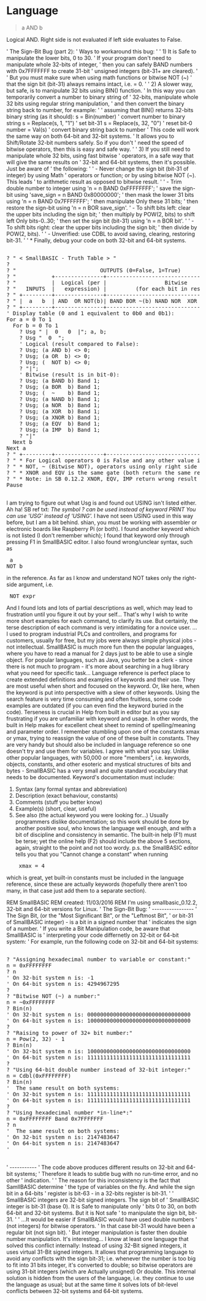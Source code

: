 # Language

> a AND b

Logical AND. Right side is not evaluated if left side evaluates to False.

' The Sign-Bit Bug (part 2):
' Ways to workaround this bug:
'
' 1) It is Safe to manipulate the lower bits, 0 to 30.
'    If your program don't need to manipulate whole 32-bits of integer,
'    then you can safely BAND numbers with 0x7FFFFFFF to create 31-bit
'    unsigned integers (bit-31+ are cleared).
'
'    But you must make sure when using math functions or bitwise NOT (~)
'    that the sign bit (bit-31) always remains intact, i.e. = 0.
'
' 2) A slower way, but safe, is to manipulate 32 bits using BIN() function.
'    In this way you can temporarily convert a number to binary string of
'    32-bits, manipulate whole 32 bits using regular string manipulation,
'    and then convert the binary string back to number, for example:
'
     ' assuming that BIN() returns 32-bits binary string (as it should):
     s = Bin(number)         ' convert number to binary string
     s = Replace(s, 1, "1")  ' set bit-31
     s = Replace(s, 32, "0") ' reset bit-0
     number = Val(s)         ' convert binary string back to number
'    This code will work the same way on both 64-bit and 32-bit systems.
'    It allows you to Shift/Rotate 32-bit numbers safely. So if you don't
'    need the speed of bitwise operators, then this is easy and safe way.
'
' 3) If you still need to manipulate whole 32 bits, using fast bitwise
'    operators, in a safe way that will give the same results on
'    32-bit and 64-bit systems, then it's possible. Just be aware of
'    the following:
'
'    - Never change the sign bit (bit-31 of integer) by using Math
'      operators or function; or by using bitwise NOT (~). This leads
'      to arithmetic result as opposed to bitwise result.
'
'    - Trim double number to integer using 'n = n BAND 0xFFFFFFFF';
'      save the sign-bit using 'save_sign = n BAND 0x80000000';
'      then mask the lower 31 bits using 'n = n BAND 0x7FFFFFFF';
'      then manipulate Only these 31 bits;
'      then restore the sign-bit using 'n = n BOR save_sign'.
'    - To shift bits left: clear the upper bits including the sign bit;
'      then multiply by POW(2, bits) to shift left Only bits-0..30;
'      then set the sign bit (bit-31) using 'n = n BOR bit'.
'
'    - To shift bits right: clear the upper bits including the sign bit;
'      then divide by POW(2, bits).
'
'    - Unverified: use CDBL to avoid saving, clearing, restoring bit-31. 
'
' * Finally, debug your code on both 32-bit and 64-bit systems.

<pre>

? " < SmallBASIC - Truth Table > "
?
? "                          OUTPUTS (0=False, 1=True)                       "
? "           +---------------+---------------------------------------------+"
? "           |  Logical (per |                  Bitwise                    |"
? "   INPUTS  |   expression) |         (for each bit in result)            |"
? " +---------+---------------+---------------------------------------------+"
? " |  a   b  | AND  OR NOT(b)| BAND BOR ~(b) NAND NOR  XOR  XNOR EQV  IMP  |"
? " +---------+---------------+---------------------------------------------+"
' Display table (0 and 1 equivalent to 0b0 and 0b1):
For a = 0 To 1
  For b = 0 To 1
    ? Usg " |  0   0  |"; a, b;
    ? Usg "  0  ";
    ' Logical (result compared to False):
    ? Usg; (a AND b) <> 0;
    ? Usg; (a OR  b) <> 0;
    ? Usg; (  NOT b) <> 0;
    ? "|";
    ' Bitwise (result is in bit-0):
    ? Usg; (a BAND b) Band 1;
    ? Usg; (a BOR  b) Band 1;
    ? Usg; (  ~    b) Band 1;
    ? Usg; (a NAND b) Band 1;
    ? Usg; (a NOR  b) Band 1;
    ? Usg; (a XOR  b) Band 1;
    ? Usg; (a XNOR b) Band 1;
    ? Usg; (a EQV  b) Band 1;
    ? Usg; (a IMP  b) Band 1;
    ? "|"
  Next b
Next a
? " +---------+---------------+---------------------------------------------+"
? " * For Logical operators 0 is False and any other value is True."
? " * NOT, ~ (Bitwise NOT), operators using only right side value/expression."
? " * XNOR and EQV is the same gate (both return the same result)."
? " * Note: in SB 0.12.2 XNOR, EQV, IMP return wrong result (see bug report)."
Pause

</pre>

I am trying to figure out what Usg is and found out USING isn't listed either.
Ah ha!
SB ref txt: <cite> The symbol ? can be used instead of keyword PRINT You can use 'USG' instead of 'USING'. </cite>
I have not seen USING used in this way before, but I am a bit behind.
shian, you must be working with assembler or electronic boards like Raspberry Pi (or both).
I found another keyword which is not listed (I don't remember which); I found that keyword only through pressing F1 in SmallBASIC editor.
I also found wrong/unclear syntax, such as <pre>
a NOT b
</pre>
 in the reference.
As far as I know and understand NOT takes only the right-side argument, i.e. <pre>
NOT expr
</pre>

And I found lots and lots of partial descriptions as well, which may lead to frustration until you figure it out by your self...
That's why I wish to write more short examples for each command, to clarify its use. But certainly, the terse description of each command is very intimidating for a novice user.
... I used to program industrial PLCs and controllers, and programs for customers,
usually for free, but my jobs were always simple physical jobs - not intellectual. 
SmallBASIC is much more fun then the popular languages, where you have to read a manual for 2 days just to be able to use a single object. For popular languages, such as Java, you better be a clerk - since there is not much to program - it's more about searching in a hug library what you need for specific task...
Language reference is perfect place to create extended definitions and examples of keywords and their use. They are most useful when short and focused on the keyword. Or, like here, when the keyword is put into perspective with a slew of other keywords. Using the search feature is very time consuming and often fruitless, some code examples are outdated (if you can even find the keyword buried in the code).
Terseness is crucial in Help from built in editor but as you say frustrating if you are unfamiliar with keyword and usage. In other words, the built in Help makes for excellent cheat sheet to remind of spelling/meaning and parameter order.
I remember stumbling upon one of the constants xmax or ymax, trying to reassign the value of one of these built in constants. They are very handy but should also be included in language reference so one doesn't try and use them for variables.
I agree with what you say.
Unlike other popular languages, with 50,000 or more "members", i.e.  keywords, objects, constants, and other esoteric and mystical structures of bits and bytes - SmallBASIC has a very small and quite standard vocabulary that needs to be documented.
 Keyword's documentation must include:
1. Syntax (any formal syntax and abbreviation)
2. Description (exact behaviour, constants)
3. Comments (stuff you better know)
4. Example(s) (short, clear, useful)
5. See also (the actual keyword you were looking for...)
Usually programmers dislike documentation; so this work should be done by another positive soul, who knows the language well enough, and with a bit of discipline and consistency in semantic. 
The built-in help (F1) must be terse; yet the online help (F2) should include the above 5 sections, again, straight to the point and not too wordy.
p.s. the SmallBASIC editor tells you that you "Cannot change a constant" when running <pre>
xmax = 4
</pre>
 which is great, yet built-in constants must be included in the language reference, since these are actually keywords (hopefully there aren't too many, in that case just add them to a separate section).


REM SmallBASIC
REM created: 11/03/2016
REM I'm using smallbasic_0.12.2, 32-bit and 64-bit versions for Linux.
' The Sign-Bit Bug:
' -----------------
' The Sign Bit, (or the "Most Significant Bit", or the "Leftmost Bit",
' or bit-31 of SmallBASIC integer) - is a bit in a signed number that
' indicates the sign of a number.
' If you write a Bit Manipulation code, be aware that SmallBASIC is
' interpreting your code differnetly on 32-bit or 64-bit system:
' For example, run the following code on 32-bit and 64-bit systems:
<pre>

? "Assigning hexadecimal number to variable or constant:"
n = 0xFFFFFFFF
? n
' On 32-bit system n is: -1
' On 64-bit system n is: 4294967295
?
? "Bitwise NOT (~) a number:"
n = ~0xFFFFFFFF
? Bin(n)
' On 32-bit system n is: 00000000000000000000000000000000
' On 64-bit system n is: 10000000000000000000000000000000
?
? "Raising to power of 32+ bit number:"
n = Pow(2, 32) - 1
? Bin(n)
' On 32-bit system n is: 10000000000000000000000000000000
' On 64-bit system n is: 11111111111111111111111111111111
?
? "Using 64-bit double number instead of 32-bit integer:"
n = Cdbl(0xFFFFFFFF)
? Bin(n)
'  The same result on both systems:
' On 32-bit system n is: 11111111111111111111111111111111
' On 64-bit system n is: 11111111111111111111111111111111
?
? "Using hexadecimal number *in-line*:"
n = 0xFFFFFFFF Band 0x7FFFFFFF
? n
'  The same result on both systems:
' On 32-bit system n is: 2147483647
' On 64-bit system n is: 2147483647
'

</pre>

' -----------
' The code above produces different results on 32-bit and 64-bit systems;
' Therefore it leads to subtle bug with no run-time error, and no other
' indication.
'
' The reason for this inconsistency is the fact that SamllBASIC determine
' the type of variables on the fly. And while the sign bit in a 64-bits
' register is bit-63 - in a 32-bits register is bit-31.
'
' SmallBASIC integers are 32-bit signed integers. The sign bit of
' SmallBASIC integer is bit-31 (base 0). It is Safe to manipulate only
' bits 0 to 30, on both 64-bit and 32-bit systems. But it is Not safe
' to manipulate the sign bit, bit-31.
'
' ...It would be easier if SmallBASIC would have used double numbers
'    (not integers) for bitwise operators.
'    In that case bit-31 would have been a regular bit (not sign bit).
'    But integer manipulation is faster then double number manipulation.
It's interesting...
I know at least one language that solved this conflict internally:
Instead of using 32-Bit signed integers, it uses virtual 31-Bit signed integers.
It allows that programming language to avoid any conflicts with the sign bit-31;
i.e. whenever the number is too big to fit into 31 bits integer, it's converted to double;
so bitwise operators are using 31-bit integers (which are Actually unsigned) Or double.
This internal solution is hidden from the users of the language, i.e. they continue to use the
language as usual; but at the same time it solves lots of bit-level conflicts between 32-bit systems 
and 64-bit systems.
